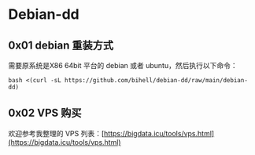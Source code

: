 # Debian-dd

## 0x01 debian 重装方式

需要原系统是X86 64bit 平台的 debian 或者 ubuntu，然后执行以下命令：

```
bash <(curl -sL https://github.com/bihell/debian-dd/raw/main/debian-dd)
```

## 0x02 VPS 购买

欢迎参考我整理的 VPS 列表：[https://bigdata.icu/tools/vps.html](https://bigdata.icu/tools/vps.html)
